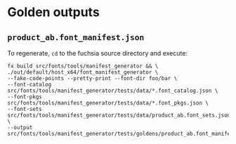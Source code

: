 # Golden outputs

## `product_ab.font_manifest.json`

To regenerate, `cd` to the fuchsia source directory and execute:

```shell
fx build src/fonts/tools/manifest_generator && \
./out/default/host_x64/font_manifest_generator \
--fake-code-points --pretty-print --font-dir foo/bar \
--font-catalog src/fonts/tools/manifest_generator/tests/data/*.font_catalog.json \
--font-pkgs src/fonts/tools/manifest_generator/tests/data/*.font_pkgs.json \
--font-sets src/fonts/tools/manifest_generator/tests/data/product_ab.font_sets.json \
--output src/fonts/tools/manifest_generator/tests/goldens/product_ab.font_manifest.json
```
